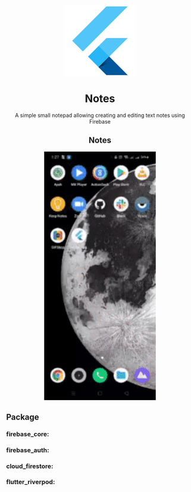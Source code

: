 <div align="center">


<img src="android/app/src/main/res/mipmap-xxxhdpi/ic_launcher.png" alt='Notes App'/>

# Notes

A simple small notepad allowing creating and editing text notes 
using Firebase

<tr>  
   <th>   <h2>Notes</h2> </th>
  <tr/>
  <tr>
   <th><img src="images/notes.gif"  width="300"></th>
  </tr>
   
<div align="left">
   
## Package

### firebase_core:

### firebase_auth:

### cloud_firestore:

###  flutter_riverpod: 

